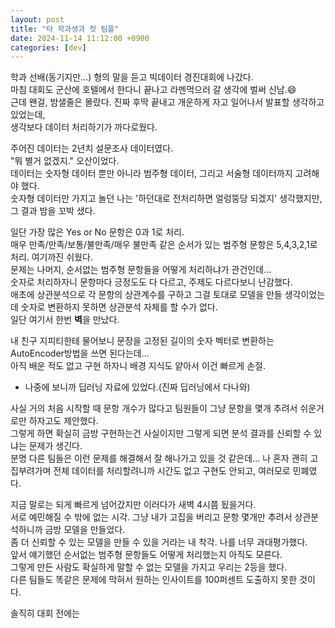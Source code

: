 ```yaml
---
layout: post
title: "타 학과생과 첫 팀플"
date: 2024-11-14 11:12:00 +0900
categories: [dev]
---
```


학과 선배(동기지만...) 형의 말을 듣고 빅데이터 경진대회에 나갔다.  
마침 대회도 군산에 호텔에서 한다니 끝나고 라멘먹으러 갈 생각에 벌써 신남.😄  
근데 왠걸, 밤샐줄은 몰랐다. 진짜 후딱 끝내고 개운하게 자고 일어나서 발표할 생각하고 있었는데,  
생각보다 데이터 처리하기가 까다로웠다.  

주어진 데이터는 2년치 설문조사 데이터였다.  
"뭐 별거 없겠지." 오산이었다.  
데이터는 숫자형 데이터 뿐만 아니라 범주형 데이터, 그리고 서술형 데이터까지 고려해야 했다.  
숫자형 데이터만 가지고 놀던 나는 '하던대로 전처리하면 얼렁뚱당 되겠지' 생각했지만, 그 결과 밤을 꼬박 샜다.  

일단 가장 많은 Yes or No 문항은 0과 1로 처리.  
매우 만족/만족/보통/불만족/매우 불만족 같은 순서가 있는 범주형 문항은 5,4,3,2,1로 처리. 여기까진 쉬웠다.  
문제는 나머지, 순서없는 범주형 문항들을 어떻게 처리하냐가 관건인데...  
숫자로 처리하자니 문항마다 긍정도도 다 다르고, 주제도 다르다보니 난감했다.  
애초에 상관분석으로 각 문항의 상관계수를 구하고 그걸 토대로 모델을 만들 생각이었는데 숫자로 변환하지 못하면 상관분석 자체를 할 수가 없다.  
일단 여기서 한번 **벽**을 만났다.  

내 친구 지피티한테 물어보니 문장을 고정된 길이의 숫자 벡터로 변환하는 AutoEncoder방법을 쓰면 된다는데...  
아직 배운 적도 없고 구현 하자니 배경 지식도 얕아서 이건 빠르게 손절.
+ 나중에 보니까 딥러닝 자료에 있었다.(진짜 딥러닝에서 다나와)
  
사실 거의 처음 시작할 때 문항 개수가 많다고 팀원들이 그냥 문항을 몇개 추려서 쉬운거로만 하자고도 제안했다.  
그렇게 하면 확실히 금방 구현하는건 사실이지만 그렇게 되면 분석 결과를 신뢰할 수 있냐는 문제가 생긴다.  
분명 다른 팀들은 이런 문제를 해결해서 잘 해나가고 있을 것 같은데... 
나 혼자 괜히 고집부려가며 전체 데이터를 처리할려니까 시간도 없고 구현도 안되고, 여러모로 민폐였다.  

지금 말로는 되게 빠르게 넘어갔지만 이러다가 새벽 4시쯤 됬을거다.  
서로 예민해질 수 밖에 없는 시각. 그냥 내가 고집을 버리고 문항 몇개만 추려서 상관분석하니까 금방 모델을 만들었다.  
좀 더 신뢰할 수 있는 모델을 만들 수 있을 거라는 내 착각. 나를 너무 과대평가했다.  
앞서 얘기했던 순서없는 범주형 문항들도 어떻게 처리했는지 아직도 모른다.  
그렇게 만든 사람도 확실하게 말할 수 없는 모델을 가지고 우리는 2등을 했다.  
다른 팀들도 똑같은 문제에 막혀서 원하는 인사이트를 100퍼센트 도출하지 못한 것이다.  

솔직히 대회 전에는 
